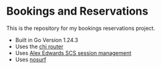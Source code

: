 # Bookings and Reservations

This is the repository for my bookings reservations project.

- Built in Go Version 1.24.3
- Uses the [chi router](https://github.com/go-chi/chi/v5)
- Uses [Alex Edwards SCS session management](https://github.com/alexedwards/scs/v2)
- Uses [nosurf](https://github.com/justinas/nosurf)